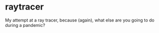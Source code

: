 # raytracer
My attempt at a ray tracer, because (again), what else are you going to do during a pandemic?

